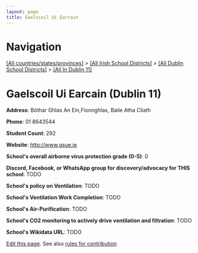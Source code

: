 ```yaml
---
layout: page
title: Gaelscoil Ui Earcain
---
```

# Navigation

[[All countries/states/provinces]](../../../..) > [[All Irish School Districts]](../../..) > [[All Dublin School Districts]](../..) > [[All In Dublin 11]](..)

# Gaelscoil Ui Earcain (Dublin 11)

**Address**: Bóthar Ghlas An Ein,Fionnghlas, Baile Atha Cliath

**Phone**: 01 8643544

**Student Count**: 292

**Website**: <http://www.gsue.ie>

**School's overall airborne virus protection grade (0-5)**: 0

**Discord, Facebook, or WhatsApp group for discovery/advocacy for THIS school**: TODO

**School's policy on Ventilation**: TODO

**School's Ventilation Work Completion**: TODO

**School's Air-Purification**: TODO

**School's CO2 monitoring to actively drive ventilation and filtration**: TODO

**School's Wikidata URL**: TODO


[Edit this page](https://github.com/ventilate-schools/Ireland/edit/main/./Dublin_11/Gaelscoil_Ui_Earcain.md). See also [rules for contribution](../../../contribution-rules/)
